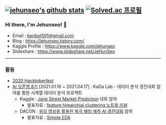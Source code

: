 [![jehunseo's github stats](https://github-readme-stats.vercel.app/api?username=jehunseo&show_icons=true&count_private=true)](https://github.com/anuraghazra/github-readme-stats)
[![Solved.ac 프로필](http://mazassumnida.wtf/api/v2/generate_badge?boj=benbot5)](https://solved.ac/benbot5)
---
### Hi there, I'm Jehunseo! 👋
- Email : benbot591@gmail.com
- Blog : https://jehunseo.tistory.com/
- Kaggle Profile : https://www.kaggle.com/jehunseo
- Slideshare : https://www.slideshare.net/JeHunSeo
---
### 활동
- [2020 Hacktoberfest](https://hacktoberfest.digitalocean.com/)
- [AI 오픈랩 8기](https://www.ai-lab.kr/opens) [2021.01.16 ~ 2021.04.17] : KaDa Lab - 데이터 분석 경진대회 참여를 통한 시계열 데이터 분석 프로젝트
    - Kaggle : [Jane Street Market Prediction](https://www.kaggle.com/c/jane-street-market-prediction) 대회 참여
      - 발표자료 : [feature hirearchial clustering 노트북 리뷰](https://docs.google.com/presentation/d/1O3r4igS5YgGvitVZquy4JjxDr9ExrZlwN1AzyU_KCaU/edit?usp=sharing)
    - DACON : [위성 영상을 활용한 북극 해빙 예측 AI 경진대회](https://dacon.io/competitions/official/235706/overview/) 참여
      - 발표자료 : [Simple EDA](https://dacon.io/competitions/official/235706/codeshare/2423?page=1&dtype=recent&ptype=pub)
<!--
**jehunseo/jehunseo** is a ✨ _special_ ✨ repository because its `README.md` (this file) appears on your GitHub profile.

Here are some ideas to get you started:

- 🔭 I’m currently working on ...
- 🌱 I’m currently learning ...
- 👯 I’m looking to collaborate on ...
- 🤔 I’m looking for help with ...
- 💬 Ask me about ...
- 📫 How to reach me: ...
- 😄 Pronouns: ...
- ⚡ Fun fact: ...
-->
